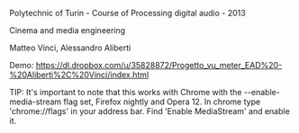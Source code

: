 Polytechnic of Turin - Course of Processing digital audio - 2013

Cinema and media engineering

Matteo Vinci, Alessandro Aliberti

Demo: https://dl.dropbox.com/u/35828872/Progetto_vu_meter_EAD%20-%20Aliberti%2C%20Vinci/index.html

TIP: It's important to note that this works with Chrome with the --enable-media-stream flag set, Firefox nightly and Opera 12. In chrome type 'chrome://flags' in your address bar. Find 'Enable MediaStream' and enable it.